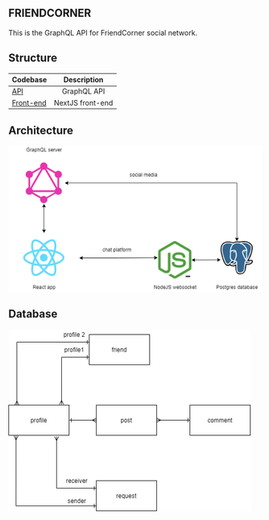 ## FRIENDCORNER

This is the GraphQL API for FriendCorner social network.

## Structure

| Codebase                                                                      |      Description          |
| :--------------------                                                         | :-----------------------: |
| [API](https://github.com/TaylonSopeletto/friendcorner/tree/main/social-network-api)                  |      GraphQL API          |
| [Front-end](https://github.com/TaylonSopeletto/friendcorner/tree/main/social-network-frontend)       |     NextJS front-end      |


## Architecture

![architecture](https://github.com/TaylonSopeletto/friendcorner/blob/main/images/architecture.png)

## Database

![architecture](https://github.com/TaylonSopeletto/friendcorner/blob/main/images/database.png)
